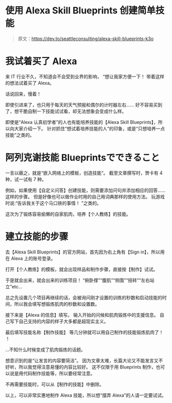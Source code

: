 # 使用 Alexa Skill Blueprints 创建简单技能

> 原文：<https://dev.to/seattleconsulting/alexa-skill-blueprints-k3o>

# 我试着买了 Alexa

来 IT 行业不久，不知道会不会受到业界的影响，
“想让我家方便一下！ 带着这样的想法试着买了 Alexa。

话说回来，慢着！

即使引进来了，也只用于每天的天气预报和偶尔的计时器左右……
好不容易买到了，想干脆自制一下技能试试看，却无法想象会变成什么样。

即使是“Alexa 认真初学者”的人也有能培养技能的【Alexa Skill Blueprints】，所以向大家介绍一下。
针对抓住“想试着培养技能的人”的印象，或是“只想培养一点技能”之类的。

# 阿列克谢技能 Blueprintsでできること

一言以蔽之，就是“嵌入网络上的模板，创造技能”。
截至文章撰写时，贺卡有 4 种，试一试有 7 种。

例如，如果使用【自定义问答】创建技能，则需要添加问句并添加相应的回答……这样的步骤。
但是好像也可以做作业时用的自己用词典那样的使用方法。 玩游戏时说:“告诉我关于这个马口铁的事情！ ”之类的。

这次为了锻炼容易偷懒的自家肌肉，培养【个人教练】的技能。

# 建立技能的步骤

去【Alexa Skill Blueprints】的官方网站，首先因为右上角有【Sign in】，所以用在 Alexa 上的账号登录。

打开【个人教练】的模板，就会出现样品和制作步骤，直接按【制作】试试。

于是就会出来，就会出来的训练项目！
“俯卧撑”“腹肌”“侧围”“扭转”“左右站立”etc…

总之先设置几个项目再继续的话，会被询问刚才设置的训练的秒数和启动技能的时间，所以我会填写想锻炼肌肉的秒数和设置数。

接下来是【Alexa 的信息】填写。
输入开始的问候和肌肉锻炼中的支援信息。
自己写下自己支持的内容的样子大多都是超现实主义。

最后填写技能名称【制作技能】
等几分钟就可以用自己制作的技能锻炼肌肉了！ ！

…不知什么时候变成了肌肉锻炼的话题。

想意识到的是“让发言的内容要简洁”。
因为文章太难，长篇大论又不能发言又不好听，所以我觉得注意易懂的内容比较好。
这不仅限于用 Blueprints 制作，也可以说是用代码制作技能等，所以要经常注意。

不再需要技能时，可以从【制作的技能】中删除。

以上，可以非常实惠地制作 Alexa 技能，所以想“摆弄 Alexa”的人请一定要试试。